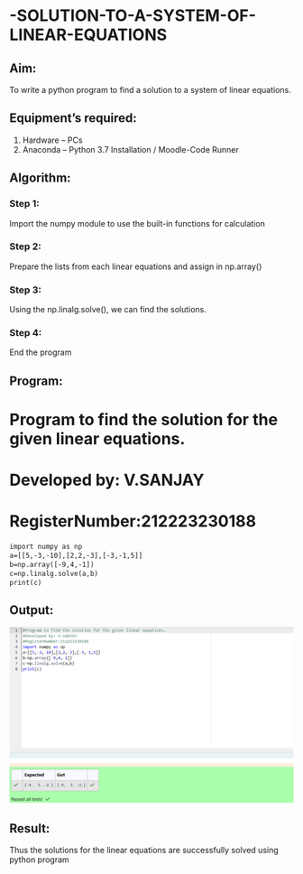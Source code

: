 # -SOLUTION-TO-A-SYSTEM-OF-LINEAR-EQUATIONS
## Aim:
To write a python program to find a solution to a system of linear equations.
## Equipment’s required:
1. 	Hardware – PCs
2. 	Anaconda – Python 3.7 Installation / Moodle-Code Runner
## Algorithm:
### Step 1: 
Import the numpy module to use the built-in functions for calculation
### Step 2: 
Prepare the lists from each linear equations and assign in np.array()
### Step 3: 
Using the np.linalg.solve(), we can find the solutions.
### Step 4: 
End the program
## Program:
# Program to find the solution for the given linear equations.
# Developed by: V.SANJAY
# RegisterNumber:212223230188
```
import numpy as np
a=[[5,-3,-10],[2,2,-3],[-3,-1,5]]
b=np.array([-9,4,-1])
c=np.linalg.solve(a,b)
print(c)
```

## Output:
![alt text](<Screenshot 2024-04-06 150931.png>)

## Result: 
Thus the solutions for the linear equations are successfully solved using python program

